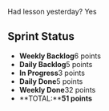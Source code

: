 Had lesson yesterday? Yes

## Sprint Status
-   **Weekly Backlog**6 points
-   **Daily Backlog**5 points
-   **In Progress**3 points
-   **Daily Done**5 points
-   **Weekly Done**32 points
-   **TOTAL:****51 points**